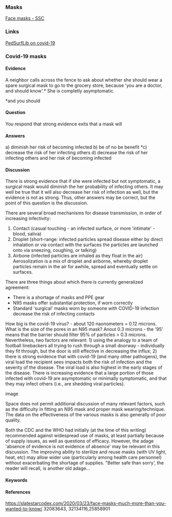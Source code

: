 ### Masks
[Face masks - SSC](https://slatestarcodex.com/2020/03/23/face-masks-much-more-than-you-wanted-to-know/)

### Links
[PedSurfLib on covid-19](https://www.pedsurglibrary.com/apsa/view/PedSurg%20Resource/1884034/all/COVID_19_for_Pediatric_Surgeons?q=covid)

### Covid-19 masks
#### Evidence
A neighbor calls across the fence to ask about whether she should wear a spare surgical mask to go to the grocery store, because 'you are a doctor, and should know'.* She is completly asymptomatic.

*and you should

#### Question
You respond that strong evidence exits that a mask will

#### Answers
a) diminish her risk of becoming infected
b) be of no be benefit 
*c) decrease the risk of her infecting others
d) decrease the risk of her infecting others and her risk of becoming infected

#### Discussion
There is strong evidence that if she were infected but not symptomatic, a surgical mask would diminish the her probability of infecting others. It may well be true that it will also decrease her risk of infection as well, but the evidence is not as strong. Thus, other answers may be correct, but the point of this question is the discussion. 

There are several broad mechanisms for disease transmission, in order of increasing infectivity:
1. Contact (casual touching - an infected surface, or more 'intimate' - blood, saliva)
2. Droplet (short-range: infected particles spread disease either by direct inhalation or via contact with the surfaces the particles are launched onto via sneezing, coughing, or talking)
3. Airbone (infected particles are inhaled as they float in the air)
Aerosolization is a mix of droplet and airborne, whereby droplet particles remain in the air for awhile, spread and eventually settle on surfaces.

There are three things about which there is currently generalized agreement:
- There is a shortage of masks and PPE gear
- N95 masks offer substantial protection, if worn correctly
- Standard 'surgical' masks worn by someone with COVID-19 infection decrease the risk of infecting contacts

How big is the covid-19 virus? - about 120 naonometers = 0.12 microns. What is the size of the pores in an N95 mask? Anout 0.3 microns - the '95' means that the barrier should filter 95% of particles > 0.3 microns. Nevertheless, two factors are relevant: 1) using the analogy to a team of football linebackers all trying to rush through a small doorway - individually they fit through, but the door is still effective in decreasing the influx; 2) there is strong evidence that with covid-19 (and many other pathogens), the viral load the recipient sees impacts both the risk of infection and the severity of the disease. The viral load is also highest in the early stages of the disease. There is increasing evidence that a large portion of those infected with covid-19 are asymptomatic or minimally symptomatic, and that they may infect others (i.e., are shedding viral particles).

image

Space does not permit additional discussion of many relevant factors, such as the difficulty in fitting an N95 mask and proper mask wearing/technique. The data on the effectiveness of the various masks is also generally of poor quality. 

Both the CDC and the WHO had initially (at the time of this writing) recommended against widespread use of masks, at least partially because of supply issues, as well as questions of efficacy. However, the adage 'absence of evidence is not evidence of absence' may be relevant in this discussion. The improving ability to sterilize and reuse masks (with UV light, heat, etc) may allow wider use (particularly among health care personnel) without exacerbating the shortage of supplies. "Better safe than sorry', the reader will recall, is another old adage...

#### Keywords

#### References
https://slatestarcodex.com/2020/03/23/face-masks-much-more-than-you-wanted-to-know/
32083643, 32134116,25858901
